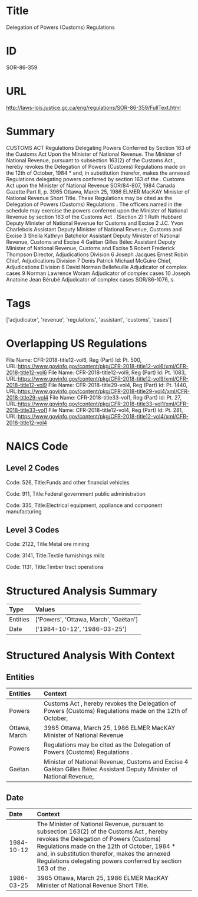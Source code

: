 # Title
Delegation of Powers (Customs) Regulations


# ID
SOR-86-359

# URL
http://laws-lois.justice.gc.ca/eng/regulations/SOR-86-359/FullText.html


# Summary
CUSTOMS ACT Regulations Delegating Powers Conferred by Section 163 of the Customs Act Upon the Minister of National Revenue.
The Minister of National Revenue, pursuant to subsection 163(2) of the  Customs Act , hereby revokes the  Delegation of Powers (Customs) Regulations  made on the 12th of October, 1984 *  and, in substitution therefor, makes the annexed  Regulations delegating powers conferred by section 163 of the  .
Customs Act  upon the Minister of National Revenue SOR/84-807, 1984  Canada Gazette  Part II, p.
3965 Ottawa, March 25, 1986 ELMER MacKAY Minister of National Revenue Short Title.
These Regulations may be cited as the  Delegation of Powers (Customs) Regulations .
The officers named in the schedule may exercise the powers conferred upon the Minister of National Revenue by section 163 of the  Customs Act .
(Section 2) 1 Ruth Hubbard Deputy Minister of National Revenue for Customs and Excise 2 J.C. Yvon Charlebois Assistant Deputy Minister of National Revenue, Customs and Excise 3 Sheila Kathryn Batchelor Assistant Deputy Minister of National Revenue, Customs and Excise 4 Gaëtan Gilles Bélec Assistant Deputy Minister of National Revenue, Customs and Excise 5 Robert Frederick Thompson Director, Adjudications Division 6 Joseph Jacques Ernest Robin Chief, Adjudications Division 7 Denis Patrick Michael McGuire Chief, Adjudications Division 8 David Norman Bellefeuille Adjudicator of complex cases 9 Norman Lawrence Woram Adjudicator of complex cases 10 Joseph Anatoine Jean Bérubé Adjudicator of complex cases SOR/86-1076, s.


# Tags
['adjudicator', 'revenue', 'regulations', 'assistant', 'customs', 'cases']


# Overlapping US Regulations
File Name: CFR-2018-title12-vol6, Reg (Part) Id: Pt. 500, URL:https://www.govinfo.gov/content/pkg/CFR-2018-title12-vol6/xml/CFR-2018-title12-vol6
File Name: CFR-2018-title12-vol9, Reg (Part) Id: Pt. 1083, URL:https://www.govinfo.gov/content/pkg/CFR-2018-title12-vol9/xml/CFR-2018-title12-vol9
File Name: CFR-2018-title29-vol4, Reg (Part) Id: Pt. 1440, URL:https://www.govinfo.gov/content/pkg/CFR-2018-title29-vol4/xml/CFR-2018-title29-vol4
File Name: CFR-2018-title33-vol1, Reg (Part) Id: Pt. 27, URL:https://www.govinfo.gov/content/pkg/CFR-2018-title33-vol1/xml/CFR-2018-title33-vol1
File Name: CFR-2018-title12-vol4, Reg (Part) Id: Pt. 281, URL:https://www.govinfo.gov/content/pkg/CFR-2018-title12-vol4/xml/CFR-2018-title12-vol4



# NAICS Code
## Level 2 Codes
Code: 526, Title:Funds and other financial vehicles

Code: 911, Title:Federal government public administration

Code: 335, Title:Electrical equipment, appliance and component manufacturing




## Level 3 Codes
Code: 2122, Title:Metal ore mining

Code: 3141, Title:Textile furnishings mills

Code: 1131, Title:Timber tract operations







# Structured Analysis Summary
| Type     | Values                                |
|:---------|:--------------------------------------|
| Entities | ['Powers', 'Ottawa, March', 'Gaëtan'] |
| Date     | ['1984-10-12', '1986-03-25']          |


# Structured Analysis With Context
 


## Entities
| Entities      | Context                                                                                                               |
|:--------------|:----------------------------------------------------------------------------------------------------------------------|
| Powers        | Customs Act , hereby revokes the Delegation of Powers (Customs) Regulations made on the 12th of October,              |
| Ottawa, March | 3965  Ottawa, March 25, 1986 ELMER MacKAY Minister of National Revenue                                                |
| Powers        | Regulations may be cited as the Delegation of Powers  (Customs) Regulations .                                         |
| Gaëtan        | Minister of National Revenue, Customs and Excise 4 Gaëtan Gilles Bélec Assistant Deputy Minister of National Revenue, |


## Date
| Date       | Context                                                                                                                                                                                                                                                                                                       |
|:-----------|:--------------------------------------------------------------------------------------------------------------------------------------------------------------------------------------------------------------------------------------------------------------------------------------------------------------|
| 1984-10-12 | The Minister of National Revenue, pursuant to subsection 163(2) of the  Customs Act , hereby revokes the  Delegation of Powers (Customs) Regulations  made on the 12th of October, 1984 *  and, in substitution therefor, makes the annexed  Regulations delegating powers conferred by section 163 of the  . |
| 1986-03-25 | 3965 Ottawa, March 25, 1986 ELMER MacKAY Minister of National Revenue Short Title.                                                                                                                                                                                                                            |


